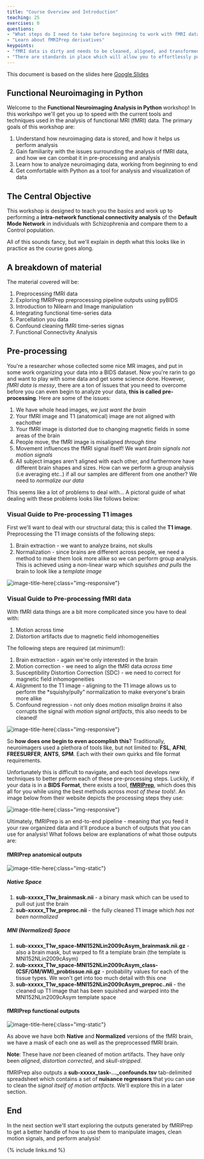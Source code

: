 ```yaml
---
title: "Course Overview and Introduction"
teaching: 25
exercises: 0
questions:
- "What steps do I need to take before beginning to work with fMRI data?"
- "Learn about fMRIPrep derivatives"
keypoints:
- "fMRI data is dirty and needs to be cleaned, aligned, and transformed before being able to use"
- "There are standards in place which will allow you to effortlessly pull the data that you need for analysis"
---
```


This document is based on the slides here [Google Slides](https://docs.google.com/presentation/d/1er6dQcERL-Yeb5-7A29tJnmqgHNaLpTLXM3e-SmpjDg/edit#slide=id.g484812a0c7_6_1)
## Functional Neuroimaging in Python

Welcome to the **Functional Neuroimaging Analysis in Python** workshop! In this workshpo we'll get you up to speed with the current tools and techniques used in the analysis of functional MRI (fMRI) data. The primary goals of this workshop are:

1. Understand how neuroimaging data is stored, and how it helps us perform analysis
2. Gain familiarity with the issues surrounding the analysis of fMRI data, and how we can combat it in pre-processing and analysis
3. Learn how to analyze neuroimaging data, working from beginning to end
4. Get comfortable with Python as a tool for analysis and visualization of data

## The Central Objective

This workshop is designed to teach you the basics and work up to performing a **intra-network functional connectivity analysis** of the **Default Mode Network** in individuals with Schizophrenia and compare them to a Control population.

All of this sounds fancy, but we'll explain in depth what this looks like in practice as the course goes along.

## A breakdown of material

The material covered will be:

1. Preprocessing fMRI data
2. Exploring fMRIPrep preprocessing pipeline outputs using pyBIDS
3. Introduction to Nilearn and Image manipulation
4. Integrating functional time-series data
5. Parcellation you data
6. Confound cleaning fMRI time-series signas
7. Functional Connectivity Analysis

## Pre-processing

You're a researcher whose collected some nice MR images, and put in some work organizing your data into a BIDS dataset. Now you're rarin to go and want to play with some data and get some science done. However, *fMRI data is messy*, there are a ton of issues that you need to overcome before you can even begin to analyze your data, **this is called pre-processing**. Here are some of the issues:

1. We have whole head images, *we just want the brain*
2. Your fMRI image and T1 (anatomical) image are not aligned with eachother
3. Your fMRI image is distorted due to changing magnetic fields in some areas of the brain
4. People move, the fMRI image is misaligned *through time*
5. Movement influences the fMRI signal itself! We want *brain signals not motion signals*
6. All subject images aren't aligned with each other, and furthermore have different brain shapes and sizes. How can we perform a group analysis (i.e averaging etc..) if all our samples are different from one another? We need to *normalize our data*

This seems like a lot of problems to deal with... A pictoral guide of what dealing with these problems looks like follows below:

### Visual Guide to Pre-processing T1 images

First we'll want to deal with our structural data; this is called the **T1 image**. Preprocessing the T1 image consists of the following steps:

1. Brain extraction - we want to analyze brains, not skulls
2. Normalization - since brains are different across people, we need a method to make them look more alike so we can perform group analysis. This is achieved using a non-linear warp which *squishes and pulls* the brain to look like a *template image*

![image-title-here](../fig/animated_t1_mni.gif){:class="img-responsive"}

### Visual Guide to Pre-processing fMRI data

With fMRI data things are a bit more complicated since you have to deal with:

1. Motion across time
2. Distortion artifacts due to magnetic field inhomogeneities 

The following steps are required (at minimum!):

1. Brain extraction - again we're only interested in the brain
2. Motion correction - we need to align the fMRI data *across time*
3. Susceptibility Distortion Correction (SDC) - we need to correct for magnetic field inhomogeneities
4. Alignment to the T1 image - aligning to the T1 image allows us to perform the *squishy/pully" normalization to make everyone's brain more alike
5. Confound regression - not only does motion *misalign brains* it also corrupts the signal with *motion signal artifacts*, this also needs to be cleaned!


![image-title-here](../fig/animated_fmri_preproc.gif){:class="img-responsive"}

So **how does one begin to even accomplish this**? Traditionally, neuroimagers used a plethora of tools like, but not limited to: **FSL**, **AFNI**, **FREESURFER**, **ANTS**, **SPM**. Each with their own quirks and file format requirements.

Unfortunately this is difficult to navigate, and each tool develops new techniques to better peform each of these pre-processing steps. Luckily, if your data is in a **BIDS Format**, there exists a tool, [**fMRIPrep**](https://fmriprep.org), which does this all for you while using the best methods across *most of these tools*!. An image below from their website depicts the processing steps they use:


![image-title-here](https://github.com/oesteban/fmriprep/raw/38a63e9504ab67812b63813c5fe9af882109408e/docs/_static/fmriprep-workflow-all.png){:class="img-responsive"}


Ultimately, fMRIPrep is an end-to-end pipeline - meaning that you feed it your raw organized data and it'll produce a bunch of outputs that you can use for analysis! What follows below are explanations of what those outputs are:

#### fMRIPrep anatomical outputs

![image-title-here](../fig/fmriprep_anat_out.png){:class="img-static"}

##### Native Space
1. **sub-xxxxx_T1w_brainmask.nii** - a binary mask which can be used to pull out just the brain
2. **sub-xxxxx_T1w_preproc.nii** - the fully cleaned T1 image which *has not been normalized*

##### MNI (Normalized) Space
1. **sub-xxxxx_T1w_space-MNI152NLin2009cAsym_brainmask.nii.gz** - also a brain mask, but warped to fit a template brain (the template is MNI152NLin2009cAsym)
2. **sub-xxxxx_T1w_space-MNI152NLin2009cAsym_class-(CSF/GM/WM)_probtissue.nii.gz** - probability values for each of the tissue types. We won't get into too much detail with this one
3. **sub-xxxxx_T1w_space-MNI152NLin2009cAsym_preproc..nii** - the cleaned up T1 image that has been squished and warped into the MNI152NLin2009cAsym template space

#### fMRIPrep functional outputs


![image-title-here](../fig/fmriprep_func_out.png){:class="img-static"}

As above we have both **Native** and **Normalized** versions of the fMRI brain, we have a mask of each one as well as the preprocessed fMRI brain. 

**Note**: These have *not* been cleaned of motion artifacts. They have only been *aligned*, *distortion corrected*, and *skull-stripped*.

fMRIPrep also outputs a **sub-xxxxx_task-..._confounds.tsv** tab-delimited spreadsheet which contains a set of **nuisance regressors** that you can use to clean the *signal itself of motion artifacts*. We'll explore this in a later section.

## End

In the next section we'll start exploring the outputs generated by fMRIPrep to get a better handle of how to use them to manipulate images, clean motion signals, and perform analysis!

{% include links.md %}
